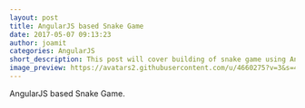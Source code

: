 ```yaml
---
layout: post
title: AngularJS based Snake Game
date: 2017-05-07 09:13:23
author: joamit
categories: AngularJS
short_description: This post will cover building of snake game using AngularJS.
image_preview: https://avatars2.githubusercontent.com/u/4660275?v=3&s=460
---
```

AngularJS based Snake Game.
